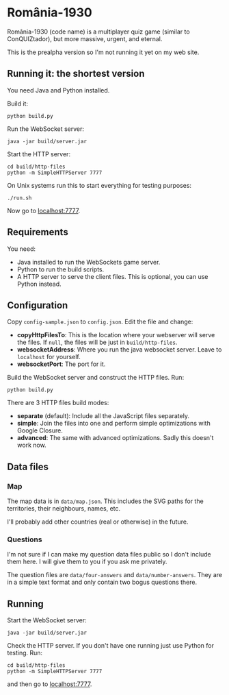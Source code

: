 România-1930
============

România-1930 (code name) is a multiplayer quiz game (similar to ConQUIZtador),
but more massive, urgent, and eternal.

This is the prealpha version so I'm not running it yet on my web site.

Running it: the shortest version
--------------------------------

You need Java and Python installed.

Build it:
    
    python build.py

Run the WebSocket server:

    java -jar build/server.jar

Start the HTTP server:

    cd build/http-files
    python -m SimpleHTTPServer 7777

On Unix systems run this to start everything for testing purposes:
    
    ./run.sh

Now go to [localhost:7777](http://localhost:7777).

Requirements
------------

You need:

* Java installed to run the WebSockets game server.
* Python to run the build scripts.
* A HTTP server to serve the client files. This is optional, you can use Python
instead.

Configuration
-------------

Copy `config-sample.json` to `config.json`. Edit the file and change:

* **copyHttpFilesTo**: This is the location where your webserver will serve the
files. If `null`, the files will be just in `build/http-files`.
* **websocketAddress**: Where you run the java websocket server. Leave to
`localhost` for yourself.
* **websocketPort**: The port for it.

Build the WebSocket server and construct the HTTP files. Run:

    python build.py

There are 3 HTTP files build modes:

* **separate** (default): Include all the JavaScript files separately.
* **simple**: Join the files into one and perform simple optimizations with
Google Closure.
* **advanced**: The same with advanced optimizations. Sadly this doesn't work
now.

Data files
----------

### Map

The map data is in `data/map.json`. This includes the SVG paths for the
territories, their neighbours, names, etc.

I'll probably add other countries (real or otherwise) in the future.

### Questions

I'm not sure if I can make my question data files public so I don't include them
here. I will give them to you if you ask me privately.

The question files are `data/four-answers` and `data/number-answers`. They are
in a simple text format and only contain two bogus questions there.

Running
-------

Start the WebSocket server:

    java -jar build/server.jar

Check the HTTP server. If you don't have one running just use Python for
testing. Run:
    
    cd build/http-files
    python -m SimpleHTTPServer 7777

and then go to [localhost:7777](http://localhost:7777).
